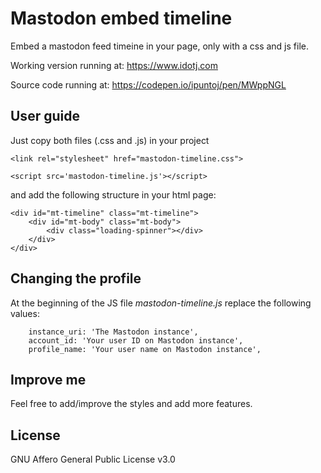# Mastodon embed timeline

Embed a mastodon feed timeine in your page, only with a css and js file.

Working version running at:
https://www.idotj.com

Source code running at:
https://codepen.io/ipuntoj/pen/MWppNGL

## User guide

Just copy both files (.css and .js) in your project 
```
<link rel="stylesheet" href="mastodon-timeline.css">
```

```
<script src='mastodon-timeline.js'></script>
```

and add the following structure in your html page:
```
<div id="mt-timeline" class="mt-timeline">
    <div id="mt-body" class="mt-body">
        <div class="loading-spinner"></div>
	</div>
</div>
```

## Changing the profile

At the beginning of the JS file *mastodon-timeline.js* replace the following values:
```
    instance_uri: 'The Mastodon instance',
    account_id: 'Your user ID on Mastodon instance',
    profile_name: 'Your user name on Mastodon instance',
```

## Improve me

Feel free to add/improve the styles and add more features.

## License

GNU Affero General Public License v3.0
